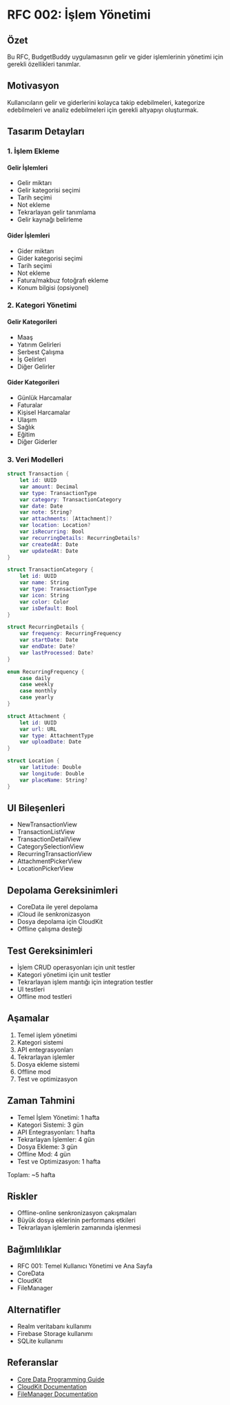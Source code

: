 # RFC 002: İşlem Yönetimi

## Özet
Bu RFC, BudgetBuddy uygulamasının gelir ve gider işlemlerinin yönetimi için gerekli özellikleri tanımlar.

## Motivasyon
Kullanıcıların gelir ve giderlerini kolayca takip edebilmeleri, kategorize edebilmeleri ve analiz edebilmeleri için gerekli altyapıyı oluşturmak.

## Tasarım Detayları

### 1. İşlem Ekleme
#### Gelir İşlemleri
- Gelir miktarı
- Gelir kategorisi seçimi
- Tarih seçimi
- Not ekleme
- Tekrarlayan gelir tanımlama
- Gelir kaynağı belirleme

#### Gider İşlemleri
- Gider miktarı
- Gider kategorisi seçimi
- Tarih seçimi
- Not ekleme
- Fatura/makbuz fotoğrafı ekleme
- Konum bilgisi (opsiyonel)

### 2. Kategori Yönetimi
#### Gelir Kategorileri
- Maaş
- Yatırım Gelirleri
- Serbest Çalışma
- İş Gelirleri
- Diğer Gelirler

#### Gider Kategorileri
- Günlük Harcamalar
- Faturalar
- Kişisel Harcamalar
- Ulaşım
- Sağlık
- Eğitim
- Diğer Giderler

### 3. Veri Modelleri

```swift
struct Transaction {
    let id: UUID
    var amount: Decimal
    var type: TransactionType
    var category: TransactionCategory
    var date: Date
    var note: String?
    var attachments: [Attachment]?
    var location: Location?
    var isRecurring: Bool
    var recurringDetails: RecurringDetails?
    var createdAt: Date
    var updatedAt: Date
}

struct TransactionCategory {
    let id: UUID
    var name: String
    var type: TransactionType
    var icon: String
    var color: Color
    var isDefault: Bool
}

struct RecurringDetails {
    var frequency: RecurringFrequency
    var startDate: Date
    var endDate: Date?
    var lastProcessed: Date?
}

enum RecurringFrequency {
    case daily
    case weekly
    case monthly
    case yearly
}

struct Attachment {
    let id: UUID
    var url: URL
    var type: AttachmentType
    var uploadDate: Date
}

struct Location {
    var latitude: Double
    var longitude: Double
    var placeName: String?
}
```

## UI Bileşenleri
- NewTransactionView
- TransactionListView
- TransactionDetailView
- CategorySelectionView
- RecurringTransactionView
- AttachmentPickerView
- LocationPickerView

## Depolama Gereksinimleri
- CoreData ile yerel depolama
- iCloud ile senkronizasyon
- Dosya depolama için CloudKit
- Offline çalışma desteği

## Test Gereksinimleri
- İşlem CRUD operasyonları için unit testler
- Kategori yönetimi için unit testler
- Tekrarlayan işlem mantığı için integration testler
- UI testleri
- Offline mod testleri

## Aşamalar
1. Temel işlem yönetimi
2. Kategori sistemi
3. API entegrasyonları
4. Tekrarlayan işlemler
5. Dosya ekleme sistemi
6. Offline mod
7. Test ve optimizasyon

## Zaman Tahmini
- Temel İşlem Yönetimi: 1 hafta
- Kategori Sistemi: 3 gün
- API Entegrasyonları: 1 hafta
- Tekrarlayan İşlemler: 4 gün
- Dosya Ekleme: 3 gün
- Offline Mod: 4 gün
- Test ve Optimizasyon: 1 hafta

Toplam: ~5 hafta

## Riskler
- Offline-online senkronizasyon çakışmaları
- Büyük dosya eklerinin performans etkileri
- Tekrarlayan işlemlerin zamanında işlenmesi

## Bağımlılıklar
- RFC 001: Temel Kullanıcı Yönetimi ve Ana Sayfa
- CoreData
- CloudKit
- FileManager

## Alternatifler
- Realm veritabanı kullanımı
- Firebase Storage kullanımı
- SQLite kullanımı

## Referanslar
- [Core Data Programming Guide](https://developer.apple.com/documentation/coredata)
- [CloudKit Documentation](https://developer.apple.com/documentation/cloudkit)
- [FileManager Documentation](https://developer.apple.com/documentation/foundation/filemanager) 